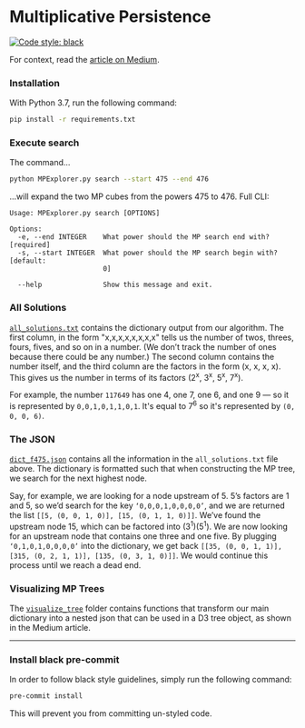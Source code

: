 # Multiplicative Persistence

[![Code style: black](https://img.shields.io/badge/code%20style-black-000000.svg)](https://github.com/psf/black)

For context, read the [article on Medium](https://medium.com/@kevinrmcelwee/multiplicative-persistence-is-solved-1937692b26cc).

### Installation

With Python 3.7, run the following command:

```sh
pip install -r requirements.txt
```

### Execute search

The command...

```sh
python MPExplorer.py search --start 475 --end 476
```

...will expand the two MP cubes from the powers 475 to 476. Full CLI:

```
Usage: MPExplorer.py search [OPTIONS]

Options:
  -e, --end INTEGER    What power should the MP search end with?  [required]
  -s, --start INTEGER  What power should the MP search begin with?  [default:
                       0]

  --help               Show this message and exit.
```


### All Solutions
[`all_solutions.txt`](https://github.com/kmcelwee/multiplicative-persistence/blob/main/all_solutions.txt) contains the dictionary output from our algorithm. The first column, in the form "x,x,x,x,x,x,x,x" tells us the number of twos, threes, fours, fives, and so on in a number. (We don’t track the number of ones because there could be any number.) The second column contains the number itself, and the third column are the factors in the form (x, x, x, x). This gives us the number in terms of its factors (2<sup>x</sup>, 3<sup>x</sup>, 5<sup>x</sup>, 7<sup>x</sup>). 

For example, the number `117649` has one 4, one 7, one 6, and one 9 — so it is represented by `0,0,1,0,1,1,0,1`. It's equal to 7<sup>6</sup> so it's represented by `(0, 0, 0, 6)`.

### The JSON
[`dict_f475.json`](https://github.com/kmcelwee/multiplicative-persistence/blob/main/multiplicative_persistence/dict_f475.json) contains all the information in the `all_solutions.txt` file above. The dictionary is formatted such that when constructing the MP tree, we search for the next highest node. 

Say, for example, we are looking for a node upstream of 5. 5’s factors are 1 and 5, so we’d search for the key `‘0,0,0,1,0,0,0,0’`, and we are returned the list `[[5, (0, 0, 1, 0)], [15, (0, 1, 1, 0)]]`. We’ve found the upstream node 15, which can be factored into (3<sup>1</sup>)(5<sup>1</sup>). We are now looking for an upstream node that contains one three and one five. By plugging `‘0,1,0,1,0,0,0,0’` into the dictionary, we get back `[[35, (0, 0, 1, 1)], [315, (0, 2, 1, 1)], [135, (0, 3, 1, 0)]]`. We would continue this process until we reach a dead end.

### Visualizing MP Trees
The [`visualize_tree`](https://github.com/kmcelwee/multiplicative-persistence/blob/main/multiplicative_persistence/visualize_tree) folder contains functions that transform our main dictionary into a nested json that can be used in a D3 tree object, as shown in the Medium article.

---

### Install black pre-commit

In order to follow black style guidelines, simply run the following command:

```sh
pre-commit install
```

This will prevent you from committing un-styled code.
